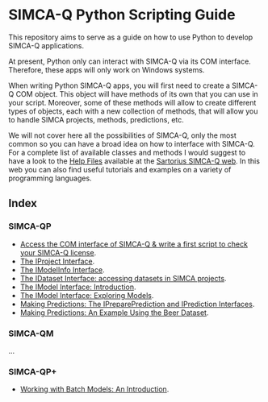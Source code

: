 # SIMCA-Q Python Scripting Guide

This repository aims to serve as a guide on how to use Python to develop SIMCA-Q applications.

At present, Python only can interact with SIMCA-Q via its COM interface. Therefore, these apps will only work on Windows systems.

When writing Python SIMCA-Q apps, you will first need to create a SIMCA-Q COM object. This object will have methods of its own that you can use in your script. Moreover, some of these methods will allow to create different types of objects, each with a new collection of methods, that will allow you to handle SIMCA projects, methods, predictions, etc.

We will not cover here all the possibilities of SIMCA-Q, only the most common so you can have a broad idea on how to interface with SIMCA-Q. For a complete list of available classes and methods I would suggest to have a look to the [Help Files](https://www.sartorius.com/download/961736/simca-q-17-0-1-help-files-en-b-00260-sartorius-zip-data.zip) available at the [Sartorius SIMCA-Q web](https://www.sartorius.com/en/products/oem/oem-data-analytics/simca-q). In this web you can also find useful tutorials and examples on a variety of programming languages.

## Index

### SIMCA-QP

- [Access the COM interface of SIMCA-Q & write a first script to check your SIMCA-Q license](00_COM_and_License/COM_and_License.md).
- [The IProject Interface](01_ProjectInterface/ExploreProjectInterface.md).
- [The IModelInfo Interface](02_ModelInfoInterface_0/ExploreModelInfoInterface.md).
- [The IDataset Interface: accessing datasets in SIMCA projects](03_DatasetInterface/ExploreDatasetInterface.md).
- [The IModel Interface: Introduction](04_ModelInterface_0/ModelInterface_Introduction.md).
- [The IModel Interface: Exploring Models](04_ModelInterface_1/ModelInterface_ExploringModels.md).
- [Making Predictions: The IPreparePrediction and IPrediction Interfaces](06_PredictionInterface_0/PredictionInterface_Introduction.md).
- [Making Predictions: An Example Using the Beer Dataset](06_PredictionInterface_1/PredictionInterface_BeerExample.ipynb).

### SIMCA-QM

...

### SIMCA-QP+

- [Working with Batch Models: An Introduction](20_Batch_Models/Batch_Models.md).

